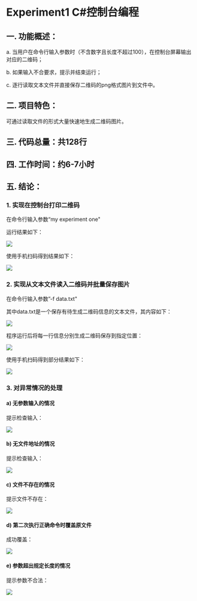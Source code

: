 

# Experiment1 C#控制台编程

## 一. 功能概述：

a. 当用户在命令行输入参数时（不含数字且长度不超过100），在控制台屏幕输出对应的二维码；

b. 如果输入不合要求，提示并结束运行；

c. 逐行读取文本文件并直接保存二维码的png格式图片到文件中。



## 二. 项目特色：

可通过读取文件的形式大量快速地生成二维码图片。



## 三. 代码总量：共128行



## 四. 工作时间：约6-7小时



## 五. 结论：

### 1. 实现在控制台打印二维码

在命令行输入参数“my experiment one"

运行结果如下：

![](qrcode/结果1.JPG)

使用手机扫码得到结果如下：

![](qrcode/扫码1.jpg)

### 2. 实现从文本文件读入二维码并批量保存图片

在命令行输入参数”-f data.txt"

其中data.txt是一个保存有待生成二维码信息的文本文件，其内容如下：

![](qrcode/结果2.JPG)

程序运行后将每一行信息分别生成二维码保存到指定位置：

![](qrcode/结果3.JPG)

使用手机扫码得到部分结果如下：

![](qrcode/扫码2.jpg)

### 3. 对异常情况的处理

#### a) 无参数输入的情况

提示检查输入：

![](qrcode/异常1.JPG)

#### b) 无文件地址的情况

提示检查输入：

![](qrcode/异常2.JPG)

#### c) 文件不存在的情况

提示文件不存在：

![](qrcode\异常3.JPG)

#### d) 第二次执行正确命令时覆盖原文件

成功覆盖：

![](qrcode\异常4.JPG)

#### e) 参数超出规定长度的情况

提示参数不合法：

![](qrcode\异常5.JPG)

